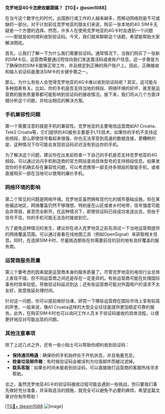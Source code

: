 **克罗地亚4G卡怎麽收驗證碼？【TG💪+ @esim1088】**

在当今这个数字化的时代，出国旅行或工作的人越来越多，而移动网络则是不可或缺的一部分。对于计划前往克罗地亚的朋友们来说，购买一张本地的4G SIM卡无疑是一个方便的选择。然而，许多人在使用克罗地亚的4G卡时会遇到一个问题——那就是如何顺利收到验证码。今天，我们就来聊聊这个话题，希望能帮助大家解决困扰。

首先，让我们了解一下为什么我们需要验证码。通常情况下，当我们购买了一张新的SIM卡后，运营商需要通过短信向我们发送激活码或者账户信息。这一步骤是为了确保你的SIM卡能够正常工作，并且绑定到正确的用户账户上。因此，正确接收和输入验证码是激活SIM卡的关键步骤之一。

那么，为什么有些人会觉得克罗地亚的4G卡难以收到验证码呢？其实，这可能与多种因素有关。比如，你的手机是否支持当地的频段、网络环境的好坏、甚至是运营商的服务质量等都可能影响到验证码的接收情况。接下来，我们将从几个方面详细分析这个问题，并给出相应的解决方案。

### 手机兼容性问题

第一个需要注意的就是手机的兼容性。克罗地亚的主要电信运营商如A1 Croatia、Tele2 Croatia等，它们提供的4G服务主要基于LTE技术。如果你的手机不支持这些频段，那么即使信号看起来很强，你也无法享受到高速的数据连接。更糟糕的是，这种情况下你可能会发现验证码迟迟没有到达你的手机。

为了解决这个问题，建议你在出发前检查一下自己的手机是否支持克罗地亚的4G频段。可以通过访问手机制造商的官方网站查询具体型号的支持频段信息。如果发现你的手机确实存在兼容性问题，可以考虑携带一部支持多频段的智能手机，或者直接购买一部在当地可以使用的廉价手机。

### 网络环境的影响

第二个常见的问题是网络环境。克罗地亚虽然拥有现代化的城市基础设施，但在某些偏远地区，网络覆盖仍然不够理想。特别是在山区或者乡村地带，信号强度可能会非常弱，甚至完全断开。在这种情况下，即使验证码已经成功发送出去，但由于信号不佳，你的手机可能无法及时接收到它。

为了避免这种情况的发生，建议你在进入克罗地亚之前先测试一下当地运营商提供的网络覆盖范围。可以通过查看在线地图工具（例如OpenSignal）来获取相关信息。同时，在选择SIM卡时，尽量挑选那些在你需要前往的目的地有良好覆盖的服务商。

### 运营商服务质量

第三个要考虑的因素就是运营商本身的服务质量了。尽管克罗地亚的电信行业总体上表现不错，但不同运营商之间还是存在一定差异的。有些运营商可能在处理国际事务时效率较低，导致验证码延迟到达；还有些运营商可能对外国用户的请求不太友好，故意拖延处理时间。

针对这一问题，你可以提前做好功课，研究一下哪些运营商在国际市场上享有较高的声誉。一般来说，像A1 Croatia这样的大型企业往往能提供更加稳定可靠的服务。此外，在购买SIM卡时也可以询问工作人员关于验证码接收的具体流程，以便更好地应对可能出现的问题。

### 其他注意事项

除了上述几点之外，还有一些小贴士可以帮助你顺利收到验证码：

- **保持通讯畅通**：确保你的手机始终处于开机状态，并且电量充足。
- **检查垃圾邮件箱**：有时候验证码会被误判为垃圾邮件而被过滤掉。
- **联系客服**：如果长时间未能收到验证码，可以直接拨打运营商的客服热线寻求帮助。

总之，虽然克罗地亚4G卡的验证码接收过程可能会遇到一些挑战，但只要我们事先做好充分准备，并采取适当的措施，就完全可以避免不必要的麻烦。希望这篇文章对你有所帮助！

[[TG💪+ @esim1088](https://t.me/s/esim1088) ![Image](https://i.postimg.cc/4NQfJmqS/Snipaste-2025-05-13-00-14-12.png)]